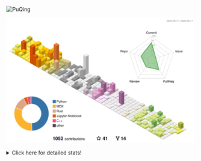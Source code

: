 ![PuQing](https://user-images.githubusercontent.com/27223114/171565019-9a56fae6-b08b-421f-99db-7e830da42371.png)

![](./profile-3d-contrib/profile-season-animate.svg)

<details>
<summary>Click here for detailed stats!</summary>

<!--START_SECTION:waka-->
![Lines of code](https://img.shields.io/badge/From%20Hello%20World%20I%27ve%20Written-1.4%20million%20lines%20of%20code-blue)

**🐱 My GitHub Data** 

> 📦 401.8 kB Used in GitHub's Storage 
 > 
> 🏆 508 Contributions in the Year 2024
 > 
> 🚫 Not Opted to Hire
 > 
> 📜 55 Public Repositories 
 > 
> 🔑 29 Private Repositories 
 > 
**I'm an Early 🐤** 

```text
🌞 Morning                449 commits         █░░░░░░░░░░░░░░░░░░░░░░░░   05.83 % 
🌆 Daytime                3455 commits        ███████████░░░░░░░░░░░░░░   44.90 % 
🌃 Evening                1772 commits        ██████░░░░░░░░░░░░░░░░░░░   23.03 % 
🌙 Night                  2019 commits        ███████░░░░░░░░░░░░░░░░░░   26.24 % 
```


📊 **This Week I Spent My Time On** 

```text
💬 Programming Languages: 
Browsing                 10 hrs 26 mins      ██████░░░░░░░░░░░░░░░░░░░   22.90 % 
C++                      7 hrs 29 mins       ████░░░░░░░░░░░░░░░░░░░░░   16.42 % 
Python                   6 hrs               ███░░░░░░░░░░░░░░░░░░░░░░   13.16 % 
GitHubing                5 hrs 16 mins       ███░░░░░░░░░░░░░░░░░░░░░░   11.57 % 
Searching                3 hrs 47 mins       ██░░░░░░░░░░░░░░░░░░░░░░░   08.32 % 

🔥 Editors: 
Chrome                   24 hrs 19 mins      █████████████░░░░░░░░░░░░   53.33 % 
VS Code                  19 hrs 17 mins      ███████████░░░░░░░░░░░░░░   42.30 % 
fish                     1 hr 59 mins        █░░░░░░░░░░░░░░░░░░░░░░░░   04.37 % 

💻 Operating System: 
Mac                      26 hrs 24 mins      ██████████████░░░░░░░░░░░   57.89 % 
WSL                      18 hrs 50 mins      ██████████░░░░░░░░░░░░░░░   41.31 % 
Linux                    21 mins             ░░░░░░░░░░░░░░░░░░░░░░░░░   00.80 % 
```


<!--END_SECTION:waka-->
</details>
